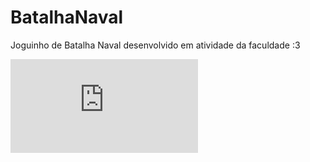 # BatalhaNaval
Joguinho de Batalha Naval desenvolvido em atividade da faculdade :3


![banner](https://github.com/MatheusASouza/BatalhaNaval/blob/main/exemploJogo.c)
